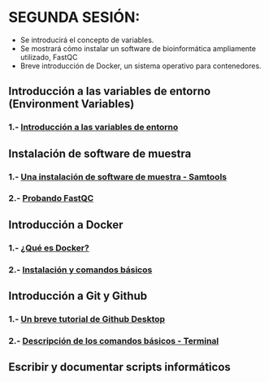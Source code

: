 # SEGUNDA SESIÓN:

- Se introducirá el concepto de variables. 
- Se mostrará cómo instalar un software de bioinformática ampliamente utilizado, FastQC
- Breve introducción de Docker, un sistema operativo para contenedores.


## Introducción a las variables de entorno (Environment Variables) 
### 1.- [Introducción a las variables de entorno](env_shell_var.md)

## Instalación de software de muestra
### 1.- [Una instalación de software de muestra - Samtools](instalacion.md)
### 2.- [Probando FastQC](FastQC.md)

## Introducción a Docker
### 1.- [¿Qué es Docker?](FastQC.md)
### 2.- [Instalación y comandos básicos](FastQC.md)

## Introducción a Git y Github
### 1.- [Un breve tutorial de Github Desktop](GitHub/README.md)
### 2.- [Descripción de los comandos básicos - Terminal](GitHub/comandos.md)

## Escribir y documentar scripts informáticos
